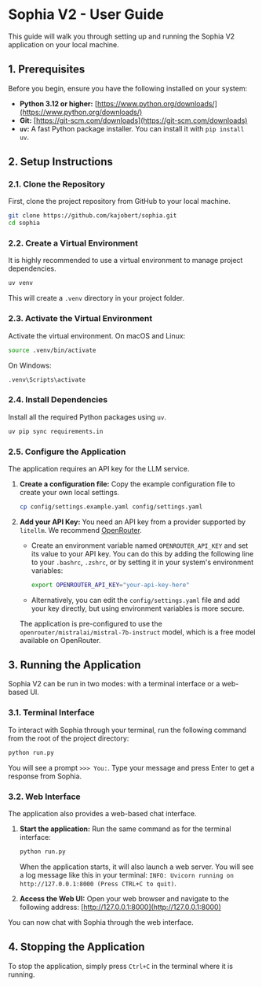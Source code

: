 # Sophia V2 - User Guide

This guide will walk you through setting up and running the Sophia V2 application on your local machine.

## 1. Prerequisites

Before you begin, ensure you have the following installed on your system:
- **Python 3.12 or higher:** [https://www.python.org/downloads/](https://www.python.org/downloads/)
- **Git:** [https://git-scm.com/downloads](https://git-scm.com/downloads)
- **`uv`:** A fast Python package installer. You can install it with `pip install uv`.

## 2. Setup Instructions

### 2.1. Clone the Repository
First, clone the project repository from GitHub to your local machine.

```bash
git clone https://github.com/kajobert/sophia.git
cd sophia
```

### 2.2. Create a Virtual Environment
It is highly recommended to use a virtual environment to manage project dependencies.

```bash
uv venv
```
This will create a `.venv` directory in your project folder.

### 2.3. Activate the Virtual Environment
Activate the virtual environment. On macOS and Linux:

```bash
source .venv/bin/activate
```

On Windows:

```bash
.venv\Scripts\activate
```

### 2.4. Install Dependencies
Install all the required Python packages using `uv`.

```bash
uv pip sync requirements.in
```

### 2.5. Configure the Application
The application requires an API key for the LLM service.

1.  **Create a configuration file:**
    Copy the example configuration file to create your own local settings.

    ```bash
    cp config/settings.example.yaml config/settings.yaml
    ```

2.  **Add your API Key:**
    You need an API key from a provider supported by `litellm`. We recommend [OpenRouter](https://openrouter.ai/).
    - Create an environment variable named `OPENROUTER_API_KEY` and set its value to your API key. You can do this by adding the following line to your `.bashrc`, `.zshrc`, or by setting it in your system's environment variables:
      ```bash
      export OPENROUTER_API_KEY="your-api-key-here"
      ```
    - Alternatively, you can edit the `config/settings.yaml` file and add your key directly, but using environment variables is more secure.

    The application is pre-configured to use the `openrouter/mistralai/mistral-7b-instruct` model, which is a free model available on OpenRouter.

## 3. Running the Application

Sophia V2 can be run in two modes: with a terminal interface or a web-based UI.

### 3.1. Terminal Interface
To interact with Sophia through your terminal, run the following command from the root of the project directory:

```bash
python run.py
```

You will see a prompt `>>> You:`. Type your message and press Enter to get a response from Sophia.

### 3.2. Web Interface
The application also provides a web-based chat interface.

1.  **Start the application:**
    Run the same command as for the terminal interface:
    ```bash
    python run.py
    ```
    When the application starts, it will also launch a web server. You will see a log message like this in your terminal: `INFO: Uvicorn running on http://127.0.0.1:8000 (Press CTRL+C to quit)`.

2.  **Access the Web UI:**
    Open your web browser and navigate to the following address:
    [http://127.0.0.1:8000](http://127.0.0.1:8000)

You can now chat with Sophia through the web interface.

## 4. Stopping the Application
To stop the application, simply press `Ctrl+C` in the terminal where it is running.

